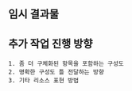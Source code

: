 
## 임시 결과물

<!-- Uploading "aws_diagram_20250625_093537.png"... -->

## 추가 작업 진행 방향

    1. 좀 더 구체화된 항목을 포함하는 구성도
    2. 명확한 구성도 틀 전달하는 방향
    3. 기타 리소스 표현 방법